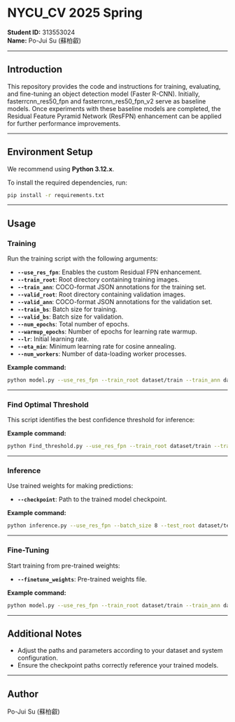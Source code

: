 # NYCU_CV 2025 Spring

**Student ID:** 313553024  
**Name:** Po-Jui Su (蘇柏叡)

---

## Introduction

This repository provides the code and instructions for training, evaluating, and fine-tuning an object detection model (Faster R-CNN). Initially, fasterrcnn_res50_fpn and fasterrcnn_res50_fpn_v2 serve as baseline models. Once experiments with these baseline models are completed, the Residual Feature Pyramid Network (ResFPN) enhancement can be applied for further performance improvements.

---

## Environment Setup

We recommend using **Python 3.12.x**.

To install the required dependencies, run:

```bash
pip install -r requirements.txt
```

---

## Usage

### Training

Run the training script with the following arguments:

- **`--use_res_fpn`**: Enables the custom Residual FPN enhancement.
- **`--train_root`**: Root directory containing training images.
- **`--train_ann`**: COCO-format JSON annotations for the training set.
- **`--valid_root`**: Root directory containing validation images.
- **`--valid_ann`**: COCO-format JSON annotations for the validation set.
- **`--train_bs`**: Batch size for training.
- **`--valid_bs`**: Batch size for validation.
- **`--num_epochs`**: Total number of epochs.
- **`--warmup_epochs`**: Number of epochs for learning rate warmup.
- **`--lr`**: Initial learning rate.
- **`--eta_min`**: Minimum learning rate for cosine annealing.
- **`--num_workers`**: Number of data-loading worker processes.

**Example command:**
```bash
python model.py --use_res_fpn --train_root dataset/train --train_ann dataset/train.json --valid_root dataset/valid --valid_ann dataset/valid.json --train_bs 2 --valid_bs 4 --num_epochs 30 --warmup_epochs 5 --lr 1e-4 --eta_min 5e-6 --num_workers 0
```

---

### Find Optimal Threshold

This script identifies the best confidence threshold for inference:

**Example command:**
```bash
python Find_threshold.py --use_res_fpn --train_root dataset/train --train_ann dataset/train.json --valid_root dataset/valid --valid_ann dataset/valid.json --batch_size 4
```

---

### Inference

Use trained weights for making predictions:

- **`--checkpoint`**: Path to the trained model checkpoint.

**Example command:**
```bash
python inference.py --use_res_fpn --batch_size 8 --test_root dataset/test --checkpoint best_resfpn_v2.pth
```

---

### Fine-Tuning

Start training from pre-trained weights:

- **`--finetune_weights`**: Pre-trained weights file.

**Example command:**
```bash
python model.py --use_res_fpn --train_root dataset/train --train_ann dataset/train.json --valid_root dataset/valid --valid_ann dataset/valid.json --train_bs 2 --valid_bs 4 --num_epochs 20 --warmup_epochs 1 --lr 5e-6 --eta_min 5e-8 --num_workers 0 --finetune_weights best.pth
```

---

## Additional Notes
- Adjust the paths and parameters according to your dataset and system configuration.
- Ensure the checkpoint paths correctly reference your trained models.

---

## Author

Po-Jui Su (蘇柏叡)
